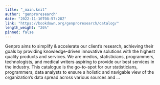 ```yaml
---
title: "_main.knit"
author: "genproresearch"
date: "2022-11-10T08:57:28Z"
link: "https://bookdown.org/genproresearch/catalog/"
length_weight: "26%"
pinned: false
---
```


Genpro aims to simplify & accelerate our client’s research, achieving their goals by providing knowledge-driven innovative solutions with the highest quality products and services. We are medics, statisticians, programmers, technologists, and medical writers aspiring to provide our best services in the industry. This catalogue is the go-to-spot for our statisticians, programmers, data analysts to ensure a holistic and navigable view of the organization’s data spread across various sources and ...
